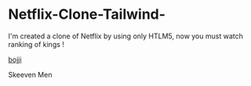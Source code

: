 # Netflix-Clone-Tailwind-



I'm created a clone of Netflix by using only HTLM5, now you must watch ranking of kings !





[bojji](https://user-images.githubusercontent.com/91453728/156556770-b010b775-8294-4718-9c76-03a16bb7f8b2.jpg)

Skeeven Men
